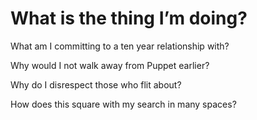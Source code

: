 # What is the thing I’m doing?

What am I committing to a ten year relationship with?

Why would I not walk away from Puppet earlier?

Why do I disrespect those who flit about?

How does this square with my search in many spaces?

